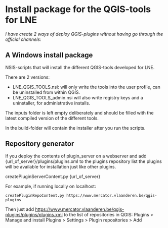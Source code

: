 
Install package for the QGIS-tools for LNE
====

*I have create 2 ways of deploy QGIS-plugins without having go through the official channels:*

A Windows install package
----

NSIS-scripts that will install the different QGIS-tools developed for LNE.

There are 2 versions:
- LNE_QGIS_TOOLS.nsi: will only write the tools into the user profile, can be uninstalled from within QGIS.
- LNE_QGIS_TOOLS_admin.nsi will also write registry keys and a uninstaller, for administrative installs.

The inputs folder is left empty deliberately and should be filled with the latest compiled version of the different tools.  

In the build-folder will contain the installer after you run the scripts.


Repository generator
----

If you deploy the contents of plugin_server on a webserver and add {url_of_server}/plugins/plugins.xml to the plugins repository list the plugins will be available for installation just like other plugins. 

createPluginServerContent.py {url_of_server}    
    
For example, if running locally on localhost:


    createPluginRepoContent.py https://www.mercator.vlaanderen.be/qgis-plugins 
   
Then just add https://www.mercator.vlaanderen.be/qgis-plugins/plugins/plugins.xml to the list of repositories in QGIS:
Plugins > Manage and install Plugins > Settings > Plugin repositories > Add

